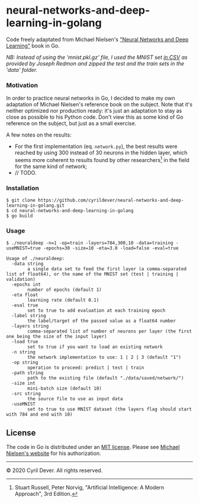 # neural-networks-and-deep-learning-in-golang

Code freely adaptated from Michael Nielsen's ["Neural Networks and Deep Learning"](http://neuralnetworksanddeeplearning.com/) book in Go.

_NB: Instead of using the 'mnist.pkl.gz' file, I used the MNIST set [in CSV](https://pjreddie.com/projects/mnist-in-csv/) as provided by Joseph Redmon and zipped the test and the train sets in the 'data' folder._


### Motivation

In order to practice neural networks in Go, I decided to make my own adaptation of Michael Nielsen's reference book on the subject.
Note that it's neither optimized nor production ready: it's just an adaptation to stay as close as possible to his Python code. Don't view this as some kind of Go reference on the subject, but just as a small exercise.

A few notes on the results:
* For the first implementation (eq. `network.py`), the best results were reached by using 300 instead of 30 neurons in the hidden layer, which seems more coherent to results found by other researchers[^1] in the field for the same kind of network;
* // TODO.


### Installation

```console
$ git clone https://github.com/cyrildever/neural-networks-and-deep-learning-in-golang.git
$ cd neural-networks-and-deep-learning-in-golang
$ go build
```


### Usage

```console
$ ./neuraldeep -n=1 -op=train -layers=784,300,10 -data=training -useMNIST=true -epochs=30 -size=10 -eta=3.0 -load=false -eval=true
```

```
Usage of ./neuraldeep:
  -data string
        a single data set to feed the first layer (a comma-separated list of float64), or the name of the MNIST set (test | training | validation)
  -epochs int
        number of epochs (default 1)
  -eta float
        learning rate (default 0.1)
  -eval true
        set to true to add evaluation at each training epoch
  -label string
        the label/target of the passed value as a float64 number
  -layers string
        comma-separated list of number of neurons per layer (the first one being the size of the input layer)
  -load true
        set to true if you want to load an existing network
  -n string
        the network implementation to use: 1 | 2 | 3 (default "1")
  -op string
        operation to proceed: predict | test | train
  -path string
        path to the existing file (default "./data/saved/network/")
  -size int
        mini-batch size (default 10)
  -src string
        the source file to use as input data
  -useMNIST
        set to true to use MNIST dataset (the layers flag should start with 784 and end with 10)
```


## License

The code in Go is distributed under an [MIT license](LICENSE).
Please see [Michael Nielsen's website](http://neuralnetworksanddeeplearning.com/) for his authorization.


<hr />
&copy; 2020 Cyril Dever. All rights reserved.


[^1]: Stuart Russell, Peter Norvig, "Artificial Intelligence: A Modern Approach", 3rd Edition.

